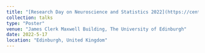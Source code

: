 ```yaml
---
title: "[Research Day on Neuroscience and Statistics 2022](https://centreforstatistics.maths.ed.ac.uk/cfs/events/past-events-and-recordings/2022-events/joint-research-afternoon-neuroscience-and-statist)"
collection: talks
type: "Poster"
venue: "James Clerk Maxwell Building, The University of Edinburgh"
date: 2022-5-17
location: "Edinburgh, United Kingdom"
---
```


